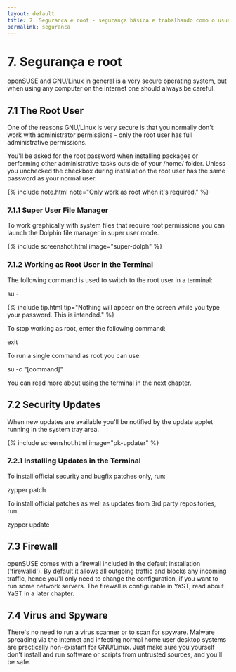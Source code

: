 ```yaml
---
layout: default
title: 7. Segurança e root - segurança básica e trabalhando como o usuário root
permalink: seguranca
---
```


# 7. Segurança e root

openSUSE and GNU/Linux in general is a very secure operating system, but when using any computer on the internet one should always be careful.

## 7.1 The Root User

One of the reasons GNU/Linux is very secure is that you normally don't work with administrator permissions - only the root user has full administrative permissions.

You'll be asked for the root password when installing packages or performing other administrative tasks outside of your /home/ folder. Unless you unchecked the checkbox during installation the root user has the same password as your normal user.

{% include note.html note="Only work as root when it's required." %}

### 7.1.1 Super User File Manager

To work graphically with system files that require root permissions you can launch the Dolphin file manager in super user mode.

{% include screenshot.html image="super-dolph" %}

### 7.1.2 Working as Root User in the Terminal

The following command is used to switch to the root user in a terminal:

<div class="cl">su -</div>

{% include tip.html tip="Nothing will appear on the screen while you type your password. This is intended." %}

To stop working as root, enter the following command:

<div class="clroot">exit</div>

To run a single command as root you can use:

<div class="cl">su -c "[command]"</div>

You can read more about using the terminal in the next chapter.

## 7.2 Security Updates

When new updates are available you'll be notified by the update applet running in the system tray area.

{% include screenshot.html image="pk-updater" %}

### 7.2.1 Installing Updates in the Terminal

To install official security and bugfix patches only, run:

<div class="clroot">zypper patch</div>

To install official patches as well as updates from 3rd party repositories, run:

<div class="clroot">zypper update</div>

## 7.3 Firewall

openSUSE comes with a firewall included in the default installation ('firewalld'). By default it allows all outgoing traffic and blocks any incoming traffic, hence you'll only need to change the configuration, if you want to run some network servers. The firewall is configurable in YaST, read about YaST in a later chapter.

## 7.4 Virus and Spyware

There's no need to run a virus scanner or to scan for spyware. Malware spreading via the internet and infecting normal home user desktop systems are practically non-existant for GNU/Linux. Just make sure you yourself don't install and run software or scripts from untrusted sources, and you'll be safe.
